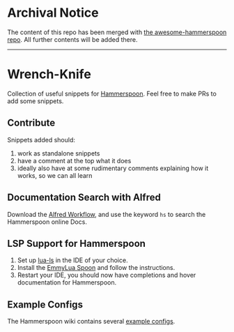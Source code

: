 # Archival Notice
The content of this repo has been merged with [the awesome-hammerspoon repo](https://github.com/mystery-z/awesome-hammerspoon). All further contents will be added there.

---

# Wrench-Knife
Collection of useful snippets for [Hammerspoon](http://www.hammerspoon.org/). Feel free to make PRs to add some snippets. 

## Contribute
Snippets added should:
1. work as standalone snippets
2. have a comment at the top what it does
3. ideally also have at some rudimentary comments explaining how it works, so we can all learn

## Documentation Search with Alfred
Download the [Alfred Workflow](https://github.com/chrisgrieser/wrench-knife/blob/main/Hammerspoon%20Docs%20Search.alfredworkflow), and use the keyword `hs` to search the Hammerspoon online Docs.

## LSP Support for Hammerspoon
1. Set up [lua-ls](https://github.com/LuaLS/lua-language-server) in the IDE of your choice.
2. Install the [EmmyLua Spoon](https://www.hammerspoon.org/Spoons/EmmyLua.html) and follow the instructions.
3. Restart your IDE, you should now have completions and hover documentation for Hammerspoon.

## Example Configs
The Hammerspoon wiki contains several [example configs](https://github.com/Hammerspoon/hammerspoon/wiki/Sample-Configurations).
